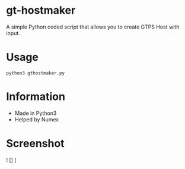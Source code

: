 # gt-hostmaker
A simple Python coded script that allows you to create GTPS Host with input.

# Usage
```
python3 gthostmaker.py
```

# Information
- Made in Python3
- Helped by Numex

# Screenshot
! [] (

